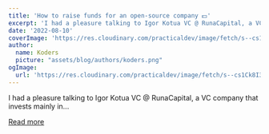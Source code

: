 ```yaml
---
title: 'How to raise funds for an open-source company 💵'
excerpt: 'I had a pleasure talking to Igor Kotua VC @ RunaCapital, a VC company that invests mainly in...'
date: '2022-08-10'
coverImage: 'https://res.cloudinary.com/practicaldev/image/fetch/s--cs1Ck8I3--/c_imagga_scale,f_auto,fl_progressive,h_420,q_auto,w_1000/https://dev-to-uploads.s3.amazonaws.com/uploads/articles/72ztz651y1zii8qp0djz.png'
author:
  name: Koders
  picture: "assets/blog/authors/koders.png"
ogImage:
  url: 'https://res.cloudinary.com/practicaldev/image/fetch/s--cs1Ck8I3--/c_imagga_scale,f_auto,fl_progressive,h_420,q_auto,w_1000/https://dev-to-uploads.s3.amazonaws.com/uploads/articles/72ztz651y1zii8qp0djz.png'
---
```


I had a pleasure talking to Igor Kotua VC @ RunaCapital, a VC company that invests mainly in...

[Read more](https://dev.to/novu/how-to-get-funds-for-an-open-source-company-1996)
